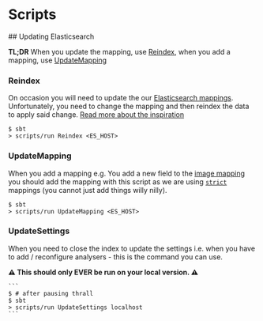 # Scripts

## Updating Elasticsearch

__TL;DR__ When you update the mapping, use [Reindex](#Reindex),
when you add a mapping, use [UpdateMapping](#UpdateMapping)

### Reindex
On occasion you will need to update the our [Elasticsearch mappings](https://github.com/guardian/grid/blob/master/common-lib/src/main/scala/com/gu/mediaservice/lib/elasticsearch/Mappings.scala).
Unfortunately, you need to change the mapping and then reindex the data to apply said change.
[Read more about the inspiration](http://www.elasticsearch.org/blog/changing-mapping-with-zero-downtime/)

    $ sbt
    > scripts/run Reindex <ES_HOST>

### UpdateMapping
When you add a mapping e.g. You add a new field to the [image mapping](https://github.com/guardian/grid/blob/master/common-lib/src/main/scala/com/gu/mediaservice/lib/elasticsearch/Mappings.scala#L73)
you should add the mapping with this script as we are using [`strict`](http://www.elasticsearch.org/guide/en/elasticsearch/guide/current/dynamic-mapping.html)
mappings (you cannot just add things willy nilly).

    $ sbt
    > scripts/run UpdateMapping <ES_HOST>

### UpdateSettings
When you need to close the index to update the settings i.e. when you have to add / reconfigure
analysers - this is the command you can use.

__:warning: This should only EVER be run on your local version. :warning:__

    ```
    $ # after pausing thrall
    $ sbt
    > scripts/run UpdateSettings localhost
    ```
